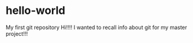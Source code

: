 # hello-world
My first git repository
Hi!!!! I wanted to recall info about git for my master project!!!
